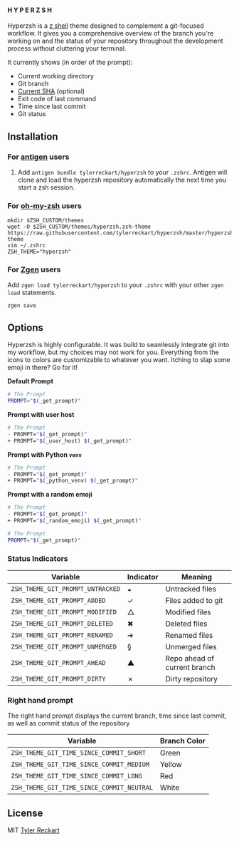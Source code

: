 #### H Y P E R Z S H  
Hyperzsh is a [z shell](http://www.zsh.org/) theme designed to complement a git-focused workflow. It gives you a comprehensive overview of the branch you're working on and the status of your repository throughout the development process without cluttering your terminal.  

It currently shows (in order of the prompt):  
- Current working directory
- Git branch
- [Current SHA](#current_sha) (optional)
- Exit code of last command
- Time since last commit
- Git status

## Installation  
### For [antigen](https://github.com/zsh-users/antigen) users
1. Add `antigen bundle tylerreckart/hyperzsh` to your `.zshrc`. Antigen will clone and load the hyperzsh repository automatically the next time you start a zsh session.  

### For [oh-my-zsh](http://ohmyz.sh) users  
```
mkdir $ZSH_CUSTOM/themes
wget -O $ZSH_CUSTOM/themes/hyperzsh.zsh-theme https://raw.githubusercontent.com/tylerreckart/hyperzsh/master/hyperzsh.zsh-theme
vim ~/.zshrc
ZSH_THEME="hyperzsh"
```

### For [Zgen](https://github.com/tarjoilija/zgen) users
Add `zgen load tylerreckart/hyperzsh` to your `.zshrc` with your other `zgen load` statements.
```
zgen save
```  

## Options  
Hyperzsh is highly configurable. It was build to seamlessly integrate git into my workflow, but my choices may not work for you. Everything from the icons to colors are customizable to whatever you want. Itching to slap some emoji in there? Go for it!

__Default Prompt__
```zsh
# The Prompt
PROMPT="$(_get_prompt)"
```

__Prompt with user host__
```zsh
# The Prompt
- PROMPT="$(_get_prompt)"
+ PROMPT="$(_user_host) $(_get_prompt)"
```

__Prompt with Python `venv`__
```zsh
# The Prompt
- PROMPT="$(_get_prompt)"
+ PROMPT="$(_python_venv) $(_get_prompt)"
```

__Prompt with a random emoji__
```zsh
# The Prompt
- PROMPT="$(_get_prompt)"
+ PROMPT="$(_random_emoji) $(_get_prompt)"
```


```zsh
# The Prompt
PROMPT="$(_get_prompt)"
```

### Status Indicators  
| Variable | Indicator | Meaning |
|----------|-----------|---------|
| `ZSH_THEME_GIT_PROMPT_UNTRACKED` | ◒ | Untracked files |
| `ZSH_THEME_GIT_PROMPT_ADDED` | ✓ | Files added to git |
| `ZSH_THEME_GIT_PROMPT_MODIFIED` | △ | Modified files |
| `ZSH_THEME_GIT_PROMPT_DELETED` | ✖ | Deleted files |
| `ZSH_THEME_GIT_PROMPT_RENAMED` | ➜ | Renamed files |
| `ZSH_THEME_GIT_PROMPT_UNMERGED` | § | Unmerged files |
| `ZSH_THEME_GIT_PROMPT_AHEAD` | ▲ | Repo ahead of current branch |
| `ZSH_THEME_GIT_PROMPT_DIRTY` | ✗ | Dirty repository |

### Right hand prompt  
The right hand prompt displays the current branch, time since last commit, as well as commit status of the repository  

| Variable | Branch Color |
|----------|--------------|
| `ZSH_THEME_GIT_TIME_SINCE_COMMIT_SHORT` | Green |
| `ZSH_THEME_GIT_TIME_SINCE_COMMIT_MEDIUM` | Yellow |
| `ZSH_THEME_GIT_TIME_SINCE_COMMIT_LONG`  | Red |
| `ZSH_THEME_GIT_TIME_SINCE_COMMIT_NEUTRAL` | White |

## License
MIT [Tyler Reckart](https://github.com/tylerreckart)

